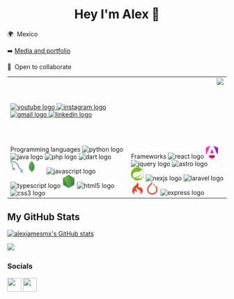 <h1 align="center"> 
Hey I'm Alex 👾
</h1>

<div align="left"> 

🌍  Mexico 

➡️ [Media and portfolio](https://alexjamesmx.dev/)

🤝  Open to collaborate   

</div>

<table>
  <tr>
    <td>
      <div align="left">
        <a href="https://www.youtube.com/channel/UCJlUWE-Q9a_X2EZgpyazF5A">
          <img src="https://img.shields.io/static/v1?message=Youtube&logo=youtube&label=&color=FF0000&logoColor=white&labelColor=&style=for-the-badge" alt="youtube logo" />
        </a>
        <a href="https://www.instagram.com/alexjamesmx">
          <img src="https://img.shields.io/static/v1?message=Instagram&logo=instagram&label=&color=E4405F&logoColor=white&labelColor=&style=for-the-badge" alt="instagram logo" />
        </a>
        <a href="mailto:aledev.mx@gmail.com">
          <img src="https://img.shields.io/static/v1?message=Gmail&logo=gmail&label=&color=D14836&logoColor=white&labelColor=&style=for-the-badge"  alt="gmail logo"/>
        </a>
        <a href="https://www.linkedin.com/in/alexjamesmx/">
          <img src="https://img.shields.io/static/v1?message=LinkedIn&logo=linkedin&label=&color=0077B5&logoColor=white&labelColor=&style=for-the-badge" alt="linkedin logo"  />
        </a>
      </div>
    </td>
    <td align="rigth">
      <img align="right" height="150" src="https://c.tenor.com/NVx58dJDqrAAAAAC/geometry-dash.gif" />
    </td>
  </tr>
  <tr>
      <td>
              <div align="left">
                Programming languages
                <img src="https://cdn.jsdelivr.net/gh/devicons/devicon/icons/python/python-original.svg" height="30" alt="python logo"  />
                <img src="https://cdn.jsdelivr.net/gh/devicons/devicon/icons/java/java-original.svg" height="30" alt="java logo"  />
                <img src="https://cdn.jsdelivr.net/gh/devicons/devicon/icons/php/php-original.svg" height="30" alt="php logo"  />
                <img src="https://cdn.jsdelivr.net/gh/devicons/devicon/icons/dart/dart-original.svg" height="30" alt="dart logo"  />
                <img src="https://github.com/devicons/devicon/blob/master/icons/mysql/mysql-original.svg" height="30" alt="sql logo" />
                <img src="https://github.com/devicons/devicon/blob/master/icons/mongodb/mongodb-original.svg" height="30" alt="nosql logo" /> 
                <img width="12" />
                <img src="https://cdn.jsdelivr.net/gh/devicons/devicon/icons/javascript/javascript-original.svg" height="30" alt="javascript logo"  />
                <img src="https://cdn.jsdelivr.net/gh/devicons/devicon/icons/typescript/typescript-original.svg" height="30" alt="typescript logo"  />
                <img src="https://github.com/devicons/devicon/blob/master/icons/nodejs/nodejs-original.svg" height="30" alt="nodejs logo"  />
                <img src="https://cdn.jsdelivr.net/gh/devicons/devicon/icons/html5/html5-original.svg" height="30" alt="html5 logo"  />
                <img src="https://cdn.jsdelivr.net/gh/devicons/devicon/icons/css3/css3-original.svg" height="30" alt="css3 logo"  />
              </div>
      </td>
      <td>
      <div align="left">
            Frameworks
          <img src="https://cdn.jsdelivr.net/gh/devicons/devicon/icons/react/react-original.svg" height="30" alt="react logo"  />
          <img src="https://github.com/devicons/devicon/blob/master/icons/angular/angular-original.svg" height="30" alt="angular logo"  />
          <img src="https://cdn.jsdelivr.net/gh/devicons/devicon/icons/jquery/jquery-original.svg" height="30" alt="jquery logo"  />
          <img src="https://cdn.jsdelivr.net/gh/devicons/devicon/icons/astro/astro-original.svg" height="30" alt="astro logo"  />
          <img width="12" />
          <img src="https://github.com/devicons/devicon/blob/master/icons/spring/spring-original.svg" height="30" alt="express logo"  />
          <img src="https://cdn.jsdelivr.net/gh/devicons/devicon/icons/nextjs/nextjs-original.svg" height="30" alt="nexjs logo"  />
          <img src="https://cdn.jsdelivr.net/gh/devicons/devicon/icons/laravel/laravel-original.svg" height="30" alt="laravel logo"  />
          <img src="https://github.com/devicons/devicon/blob/master/icons/codeigniter/codeigniter-plain.svg" height="30" alt="codeigniter logo"  />
          <img src="https://github.com/devicons/devicon/blob/master/icons/pytorch/pytorch-original.svg" height="30" alt="pytorch logo"  />
          <img src="https://cdn.jsdelivr.net/gh/devicons/devicon/icons/express/express-original.svg" height="30" alt="express logo"  />
      </td>
  </tr>
</table>
</div>



<h2>My GitHub Stats</h2>
<div align="left"> 


<a href="http://www.github.com/alexjamesmx"><img src="https://github-readme-stats.vercel.app/api?username=alexjamesmx&show_icons=true&hide=&count_private=true&title_color=f97316&text_color=ffffff&icon_color=6366f1&bg_color=22272e&hide_border=true&show_icons=true" alt="alexjamesmx's GitHub stats" /></a>

<a href="http://www.github.com/alexjamesmx"><img src="https://github-readme-streak-stats.herokuapp.com/?user=alexjamesmx&stroke=ffffff&background=22272e&ring=f97316&fire=f97316&currStreakNum=ffffff&currStreakLabel=f97316&sideNums=ffffff&sideLabels=ffffff&dates=ffffff&hide_border=true" /></a>

### Socials

<p align="left"> 
<a href="https://www.github.com/alexjamesmx" target="_blank" rel="noreferrer"><img src="https://raw.githubusercontent.com/danielcranney/readme-generator/main/public/icons/socials/github.svg" width="32" height="32" /></a>
<a href="https://www.linkedin.com/in/alexjamesmx" target="_blank" rel="noreferrer"><img src="https://raw.githubusercontent.com/danielcranney/readme-generator/main/public/icons/socials/linkedin.svg" width="32" height="32" /></a>
</p>

</div>
